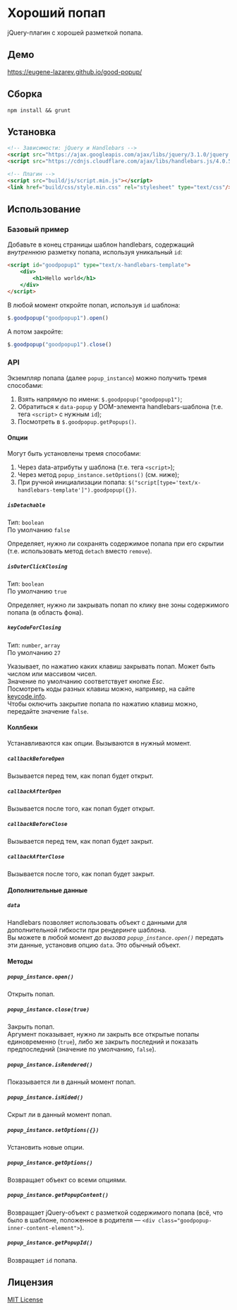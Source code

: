 # Хороший попап
jQuery-плагин с хорошей разметкой попапа.

## Демо
https://eugene-lazarev.github.io/good-popup/

## Сборка
`npm install && grunt`

## Установка
```html
<!-- Зависимости: jQuery и Handlebars -->
<script src="https://ajax.googleapis.com/ajax/libs/jquery/3.1.0/jquery.min.js"></script>
<script src="https://cdnjs.cloudflare.com/ajax/libs/handlebars.js/4.0.5/handlebars.min.js"></script>

<!-- Плагин -->
<script src="build/js/script.min.js"></script>
<link href="build/css/style.min.css" rel="stylesheet" type="text/css"/>
```

## Использование
### Базовый пример
Добавьте в конец страницы шаблон handlebars, содержащий *внутреннюю* разметку попапа, используя уникальный `id`:
```html
<script id="goodpopup1" type="text/x-handlebars-template">
    <div>
        <h1>Hello world</h1>
    </div>
</script>
```
В любой момент откройте попап, используя `id` шаблона:
```javascript
$.goodpopup("goodpopup1").open()
```
А потом закройте:
```javascript
$.goodpopup("goodpopup1").close()
```

### API
Экземпляр попапа (далее `popup_instance`) можно получить тремя способами:

1. Взять напрямую по имени: `$.goodpopup("goodpopup1")`;
2. Обратиться к `data-popup` у DOM-элемента handlebars-шаблона (т.е. тега `<script>` с нужным `id`);
3. Посмотреть в `$.goodpopup.getPopups()`.

#### Опции
Могут быть установлены тремя способами:

1. Через data-атрибуты у шаблона (т.е. тега `<script>`);
2. Через метод `popup_instance.setOptions()` (см. ниже);
3. При ручной инициализации попапа: `$("script[type='text/x-handlebars-template']").goodpopup({})`.

##### `isDetachable`
Тип: `boolean`  
По умолчанию `false`  

Определяет, нужно ли сохранять содержимое попапа при его скрытии (т.е. использовать метод `detach` вместо `remove`).

##### `isOuterClickClosing`
Тип: `boolean`  
По умолчанию `true`  

Определяет, нужно ли закрывать попап по клику вне зоны содержимого попапа (в область фона).

##### `keyCodeForClosing`
Тип: `number`, `array`  
По умолчанию `27`  

Указывает, по нажатию каких клавиш закрывать попап. Может быть числом или массивом чисел.  
Значение по умолчанию соответствует кнопке *Esc*.  
Посмотреть коды разных клавиш можно, например, на сайте [keycode.info](http://keycode.info).  
Чтобы оключить закрытие попапа по нажатию клавиш можно, передайте значение `false`.


#### Коллбеки
Устанавливаются как опции. Вызываются в нужный момент.

##### `callbackBeforeOpen`
Вызывается перед тем, как попап будет открыт.

##### `callbackAfterOpen`
Вызывается после того, как попап будет открыт.

##### `callbackBeforeClose`
Вызывается перед тем, как попап будет закрыт.

##### `callbackAfterClose`
Вызывается после того, как попап будет закрыт.


#### Дополнительные данные
##### `data`
Handlebars позволяет использовать объект с данными для дополнительной гибкости при рендеринге шаблона.  
Вы можете в любой момент *до вызова `popup_instance.open()`* передать эти данные, установив опцию `data`. Это обычный объект.


#### Методы
##### `popup_instance.open()`
Открыть попап.

##### `popup_instance.close(true)`
Закрыть попап.  
Аргумент показывает, нужно ли закрыть все открытые попапы единовременно (`true`), либо же закрыть последний и показать предпоследний (значение по умолчанию, `false`).

##### `popup_instance.isRendered()`
Показывается ли в данный момент попап.

##### `popup_instance.isHided()`
Скрыт ли в данный момент попап.

##### `popup_instance.setOptions({})`
Установить новые опции.

##### `popup_instance.getOptions()`
Возвращает объект со всеми опциями.

##### `popup_instance.getPopupContent()`
Возвращает jQuery-объект с разметкой содержимого попапа (всё, что было в шаблоне, положенное в родителя — `<div class="goodpopup-inner-content-element">`).

##### `popup_instance.getPopupId()`
Возвращает `id` попапа.


## Лицензия
[MIT License](LICENSE.md)
